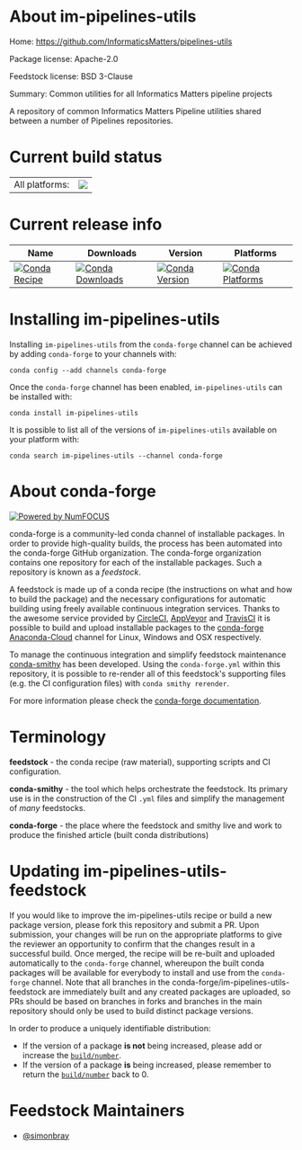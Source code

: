 About im-pipelines-utils
========================

Home: https://github.com/InformaticsMatters/pipelines-utils

Package license: Apache-2.0

Feedstock license: BSD 3-Clause

Summary: Common utilities for all Informatics Matters pipeline projects 

A repository of common Informatics Matters Pipeline utilities shared
between a number of Pipelines repositories.


Current build status
====================


<table><tr><td>All platforms:</td>
    <td>
      <a href="https://dev.azure.com/conda-forge/feedstock-builds/_build/latest?definitionId=8866&branchName=master">
        <img src="https://dev.azure.com/conda-forge/feedstock-builds/_apis/build/status/im-pipelines-utils-feedstock?branchName=master">
      </a>
    </td>
  </tr>
</table>

Current release info
====================

| Name | Downloads | Version | Platforms |
| --- | --- | --- | --- |
| [![Conda Recipe](https://img.shields.io/badge/recipe-im--pipelines--utils-green.svg)](https://anaconda.org/conda-forge/im-pipelines-utils) | [![Conda Downloads](https://img.shields.io/conda/dn/conda-forge/im-pipelines-utils.svg)](https://anaconda.org/conda-forge/im-pipelines-utils) | [![Conda Version](https://img.shields.io/conda/vn/conda-forge/im-pipelines-utils.svg)](https://anaconda.org/conda-forge/im-pipelines-utils) | [![Conda Platforms](https://img.shields.io/conda/pn/conda-forge/im-pipelines-utils.svg)](https://anaconda.org/conda-forge/im-pipelines-utils) |

Installing im-pipelines-utils
=============================

Installing `im-pipelines-utils` from the `conda-forge` channel can be achieved by adding `conda-forge` to your channels with:

```
conda config --add channels conda-forge
```

Once the `conda-forge` channel has been enabled, `im-pipelines-utils` can be installed with:

```
conda install im-pipelines-utils
```

It is possible to list all of the versions of `im-pipelines-utils` available on your platform with:

```
conda search im-pipelines-utils --channel conda-forge
```


About conda-forge
=================

[![Powered by NumFOCUS](https://img.shields.io/badge/powered%20by-NumFOCUS-orange.svg?style=flat&colorA=E1523D&colorB=007D8A)](http://numfocus.org)

conda-forge is a community-led conda channel of installable packages.
In order to provide high-quality builds, the process has been automated into the
conda-forge GitHub organization. The conda-forge organization contains one repository
for each of the installable packages. Such a repository is known as a *feedstock*.

A feedstock is made up of a conda recipe (the instructions on what and how to build
the package) and the necessary configurations for automatic building using freely
available continuous integration services. Thanks to the awesome service provided by
[CircleCI](https://circleci.com/), [AppVeyor](https://www.appveyor.com/)
and [TravisCI](https://travis-ci.com/) it is possible to build and upload installable
packages to the [conda-forge](https://anaconda.org/conda-forge)
[Anaconda-Cloud](https://anaconda.org/) channel for Linux, Windows and OSX respectively.

To manage the continuous integration and simplify feedstock maintenance
[conda-smithy](https://github.com/conda-forge/conda-smithy) has been developed.
Using the ``conda-forge.yml`` within this repository, it is possible to re-render all of
this feedstock's supporting files (e.g. the CI configuration files) with ``conda smithy rerender``.

For more information please check the [conda-forge documentation](https://conda-forge.org/docs/).

Terminology
===========

**feedstock** - the conda recipe (raw material), supporting scripts and CI configuration.

**conda-smithy** - the tool which helps orchestrate the feedstock.
                   Its primary use is in the construction of the CI ``.yml`` files
                   and simplify the management of *many* feedstocks.

**conda-forge** - the place where the feedstock and smithy live and work to
                  produce the finished article (built conda distributions)


Updating im-pipelines-utils-feedstock
=====================================

If you would like to improve the im-pipelines-utils recipe or build a new
package version, please fork this repository and submit a PR. Upon submission,
your changes will be run on the appropriate platforms to give the reviewer an
opportunity to confirm that the changes result in a successful build. Once
merged, the recipe will be re-built and uploaded automatically to the
`conda-forge` channel, whereupon the built conda packages will be available for
everybody to install and use from the `conda-forge` channel.
Note that all branches in the conda-forge/im-pipelines-utils-feedstock are
immediately built and any created packages are uploaded, so PRs should be based
on branches in forks and branches in the main repository should only be used to
build distinct package versions.

In order to produce a uniquely identifiable distribution:
 * If the version of a package **is not** being increased, please add or increase
   the [``build/number``](https://conda.io/docs/user-guide/tasks/build-packages/define-metadata.html#build-number-and-string).
 * If the version of a package **is** being increased, please remember to return
   the [``build/number``](https://conda.io/docs/user-guide/tasks/build-packages/define-metadata.html#build-number-and-string)
   back to 0.

Feedstock Maintainers
=====================

* [@simonbray](https://github.com/simonbray/)


